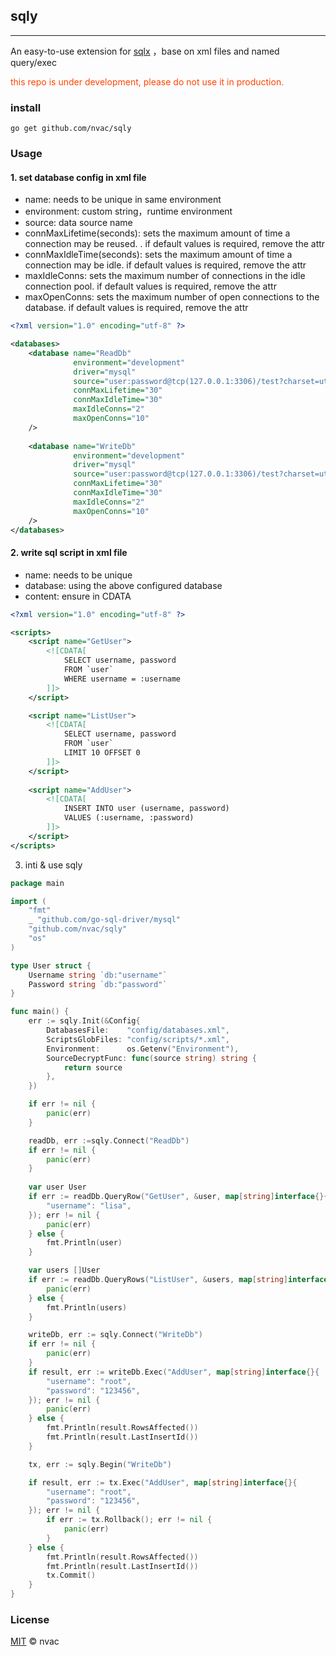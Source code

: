 ## sqly

<hr/>

An easy-to-use extension for [sqlx](https://github.com/jmoiron/sqlx) ，base on xml files and named query/exec

<p style="color: orangered">this repo is under development, please do not use it in production.</p>

### install

``go get github.com/nvac/sqly``

### Usage

#### 1. set database config in xml file

* name: needs to be unique in same environment
* environment: custom string，runtime environment
* source: data source name
* connMaxLifetime(seconds): sets the maximum amount of time a connection may be reused. . if default values is required,
  remove the attr
* connMaxIdleTime(seconds): sets the maximum amount of time a connection may be idle. if default values is required,
  remove the attr
* maxIdleConns: sets the maximum number of connections in the idle connection pool. if default values is required,
  remove the attr
* maxOpenConns: sets the maximum number of open connections to the database. if default values is required, remove the
  attr

````xml
<?xml version="1.0" encoding="utf-8" ?>

<databases>
    <database name="ReadDb"
              environment="development"
              driver="mysql"
              source="user:password@tcp(127.0.0.1:3306)/test?charset=utf8mb4&amp;parseTime=True"
              connMaxLifetime="30"
              connMaxIdleTime="30"
              maxIdleConns="2"
              maxOpenConns="10"
    />
    
    <database name="WriteDb"
              environment="development"
              driver="mysql"
              source="user:password@tcp(127.0.0.1:3306)/test?charset=utf8mb4&amp;parseTime=True"
              connMaxLifetime="30"
              connMaxIdleTime="30"
              maxIdleConns="2"
              maxOpenConns="10"
    />
</databases>
````

#### 2. write sql script in xml file

* name: needs to be unique
* database: using the above configured database
* content: ensure in CDATA

````xml
<?xml version="1.0" encoding="utf-8" ?>

<scripts>
    <script name="GetUser">
        <![CDATA[
            SELECT username, password
            FROM `user`
            WHERE username = :username
        ]]>
    </script>

    <script name="ListUser">
        <![CDATA[
            SELECT username, password
            FROM `user`
            LIMIT 10 OFFSET 0
        ]]>
    </script>
    
    <script name="AddUser">
        <![CDATA[
            INSERT INTO user (username, password)
            VALUES (:username, :password)
        ]]>
    </script>
</scripts>
````

3. inti & use sqly

````go
package main

import (
	"fmt"
	_ "github.com/go-sql-driver/mysql"
	"github.com/nvac/sqly"
	"os"
)

type User struct {
	Username string `db:"username"`
	Password string `db:"password"`
}

func main() {
	err := sqly.Init(&Config{
		DatabasesFile:    "config/databases.xml",
		ScriptsGlobFiles: "config/scripts/*.xml",
		Environment:      os.Getenv("Environment"),
		SourceDecryptFunc: func(source string) string {
			return source
		},
	})

	if err != nil {
		panic(err)
	}

	readDb, err :=sqly.Connect("ReadDb")
	if err != nil {
		panic(err)
	}
	
	var user User
	if err := readDb.QueryRow("GetUser", &user, map[string]interface{}{
		"username": "lisa",
	}); err != nil {
		panic(err)
	} else {
		fmt.Println(user)
	}

	var users []User
	if err := readDb.QueryRows("ListUser", &users, map[string]interface{}{}); err != nil {
		panic(err)
	} else {
		fmt.Println(users)
	}

	writeDb, err := sqly.Connect("WriteDb")
	if err != nil {
		panic(err)
	}
	if result, err := writeDb.Exec("AddUser", map[string]interface{}{
		"username": "root",
		"password": "123456",
	}); err != nil {
		panic(err)
	} else {
		fmt.Println(result.RowsAffected())
		fmt.Println(result.LastInsertId())
	}

	tx, err := sqly.Begin("WriteDb")

	if result, err := tx.Exec("AddUser", map[string]interface{}{
		"username": "root",
		"password": "123456",
	}); err != nil {
		if err := tx.Rollback(); err != nil {
			panic(err)
		}
	} else {
		fmt.Println(result.RowsAffected())
		fmt.Println(result.LastInsertId())
		tx.Commit()
	}
}
````

### License

[MIT](LICENSE) © nvac